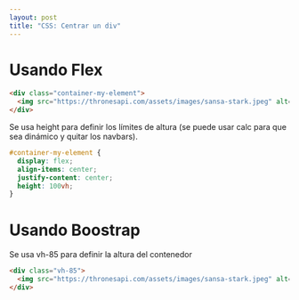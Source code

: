 ```yaml
---
layout: post
title: "CSS: Centrar un div"
---
```


<!--more-->

# Usando Flex

```html
<div class="container-my-element">
  <img src="https://thronesapi.com/assets/images/sansa-stark.jpeg" alt="avatar" />
</div>
```

Se usa height para definir los límites de altura (se puede usar calc para que sea dinámico y quitar los navbars).

```css
#container-my-element {
  display: flex;
  align-items: center;
  justify-content: center;
  height: 100vh;
}
```

# Usando Boostrap

Se usa vh-85 para definir la altura del contenedor

```html
<div class="vh-85">
  <img src="https://thronesapi.com/assets/images/sansa-stark.jpeg" alt="avatar" class="position-absolute top-50 start-50 translate-middle" />
</div>
```
